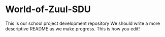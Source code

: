 # World-of-Zuul-SDU
This is our school project development repository
We should write a more descriptive README as we make progress.
This is how you edit!
